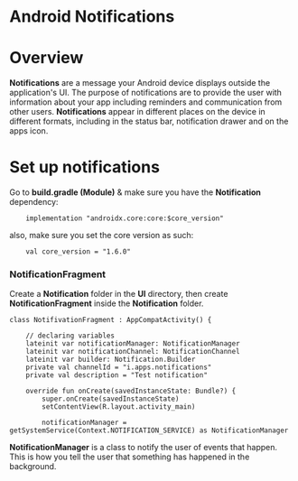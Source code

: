 # **Android Notifications**

# Overview 
**Notifications** are a message your Android device displays outside the application's UI. The purpose of notifications are to provide the user with information about your app including reminders and communication from other users. **Notifications** appear in different places on the device in different formats, including in the status bar, notification drawer and on the apps icon.

# Set up notifications

Go to **build.gradle (Module)** & make sure you have the **Notification** dependency:

```
    implementation "androidx.core:core:$core_version"
```

also, make sure you set the core version as such:
```
    val core_version = "1.6.0"
```

### NotificationFragment

Create a **Notification** folder in the **UI** directory, then create **NotificationFragment** inside the **Notification** folder.

```
class NotifivationFragment : AppCompatActivity() {
 
    // declaring variables
    lateinit var notificationManager: NotificationManager
    lateinit var notificationChannel: NotificationChannel
    lateinit var builder: Notification.Builder
    private val channelId = "i.apps.notifications"
    private val description = "Test notification"
 
    override fun onCreate(savedInstanceState: Bundle?) {
        super.onCreate(savedInstanceState)
        setContentView(R.layout.activity_main)
 
        notificationManager = getSystemService(Context.NOTIFICATION_SERVICE) as NotificationManager
```
        
**NotificationManager** is a class to notify the user of events that happen. This is how you tell the user that something has happened in the background.
        
       
